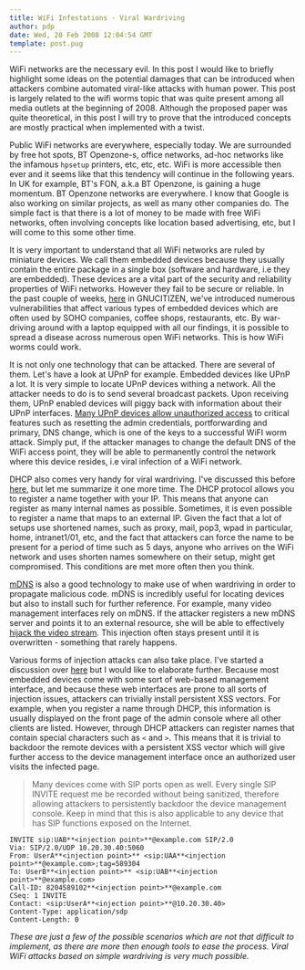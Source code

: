 ```yaml
---
title: WiFi Infestations - Viral Wardriving
author: pdp
date: Wed, 20 Feb 2008 12:04:54 GMT
template: post.pug
---
```


WiFi networks are the necessary evil. In this post I would like to briefly highlight some ideas on the potential damages that can be introduced when attackers combine automated viral-like attacks with human power. This post is largely related to the wifi worms topic that was quite present among all media outlets at the beginning of 2008. Although the proposed paper was quite theoretical, in this post I will try to prove that the introduced concepts are mostly practical when implemented with a twist.

Public WiFi networks are everywhere, especially today. We are surrounded by free hot spots, BT Openzone-s, office networks, ad-hoc networks like the infamous `hpsetup` printers, etc, etc, etc. WiFi is more accessible then ever and it seems like that this tendency will continue in the following years. In UK for example, BT's FON, a.k.a BT Openzone, is gaining a huge momentum. BT Openzone networks are everywhere. I know that Google is also working on similar projects, as well as many other companies do. The simple fact is that there is a lot of money to be made with free WiFi networks, often involving concepts like location based advertising, etc, but I will come to this some other time.

It is very important to understand that all WiFi networks are ruled by miniature devices. We call them embedded devices because they usually contain the entire package in a single box (software and hardware, i.e they are embedded). These devices are a vital part of the security and reliability properties of WiFi networks. However they fail to be secure or reliable. In the past couple of weeks, [here](/blog/router-hacking-challenge) in GNUCITIZEN, we've introduced numerous vulnerabilities that affect various types of embedded devices which are often used by SOHO companies, coffee shops, restaurants, etc. By war-driving around with a laptop equipped with all our findings, it is possible to spread a disease across numerous open WiFi networks. This is how WiFi worms could work.

It is not only one technology that can be attacked. There are several of them. Let's have a look at UPnP for example. Embedded devices like UPnP a lot. It is very simple to locate UPnP devices withing a network. All the attacker needs to do is to send several broadcast packets. Upon receiving them, UPnP enabled devices will piggy back with information about their UPnP interfaces. [Many UPnP devices allow unauthorized access](/blog/hacking-with-upnp-universal-plug-and-play) to critical features such as resetting the admin credentials, portforwarding and primary, DNS change, which is one of the keys to a successful WiFI worm attack. Simply put, if the attacker manages to change the default DNS of the WiFi access point, they will be able to permanently control the network where this device resides, i.e viral infection of a WiFi network.

DHCP also comes very handy for viral wardriving. I've discussed this before [here](/blog/r00ting-public-wifi-networks-dhcp-name-poisoning-attacks/), but let me summarize it one more time. The DHCP protocol allows you to register a name together with your IP. This means that anyone can register as many internal names as possible. Sometimes, it is even possible to register a name that maps to an external IP. Given the fact that a lot of setups use shortened names, such as proxy, mail, pop3, wpad in particular, home, intranet1/01, etc, and the fact that attackers can force the name to be present for a period of time such as 5 days, anyone who arrives on the WiFi network and uses shorten names somewhere on their setup, might get compromised. This conditions are met more often then you think.

[mDNS](/blog/name-mdns-poisoning-attacks-inside-the-lan/) is also a good technology to make use of when wardriving in order to propagate malicious code. mDNS is incredibly useful for locating devices but also to install such for further reference. For example, many video management interfaces rely on mDNS. If the attacker registers a new mDNS server and points it to an external resource, she will be able to effectively [hijack the video stream](/blog/hacking-video-surveillance-networks/). This injection often stays present until it is overwritten - something that rarely happens.

Various forms of injection attacks can also take place. I've started a discussion over [here](/blog/dhcpmdns-injection-issues/) but I would like to elaborate further. Because most embedded devices come with some sort of web-based management interface, and because these web interfaces are prone to all sorts of injection issues, attackers can trivially install persistent XSS vectors. For example, when you register a name through DHCP, this information is usually displayed on the front page of the admin console where all other clients are listed. However, through DHCP attackers can register names that contain special characters such as `<` and `>`. This means that it is trivial to backdoor the remote devices with a persistent XSS vector which will give further access to the device management interface once an authorized user visits the infected page.

> Many devices come with SIP ports open as well. Every single SIP INVITE request me be recorded without being sanitized, therefore allowing attackers to persistently backdoor the device management console. Keep in mind that this is also applicable to any device that has SIP functions exposed on the Internet.

	INVITE sip:UAB**<injection point>**@example.com SIP/2.0
	Via: SIP/2.0/UDP 10.20.30.40:5060
	From: UserA**<injection point>** <sip:UAA**<injection point>**@example.com>;tag=589304
	To: UserB**<injection point>** <sip:UAB**<injection point>**@example.com>
	Call-ID: 8204589102**<injection point>**@example.com
	CSeq: 1 INVITE
	Contact: <sip:UserA**<injection point>**@10.20.30.40>
	Content-Type: application/sdp
	Content-Length: 0

_These are just a few of the possible scenarios which are not that difficult to implement, as there are more then enough tools to ease the process. Viral WiFi attacks based on simple wardriving is very much possible._
